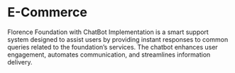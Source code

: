 # E-Commerce
Florence Foundation with ChatBot Implementation is a smart support system designed to assist users by providing instant responses to common queries related to the foundation’s services. The chatbot enhances user engagement, automates communication, and streamlines information delivery.
